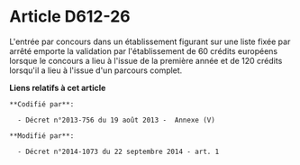 # Article D612-26

L'entrée par concours dans un établissement figurant sur une liste fixée par arrêté emporte la validation par l'établissement
de 60 crédits européens lorsque le concours a lieu à l'issue de la première année et de 120 crédits lorsqu'il a lieu à
l'issue d'un parcours complet.

**Liens relatifs à cet article**

	**Codifié par**:

	  - Décret n°2013-756 du 19 août 2013 -  Annexe (V)

	**Modifié par**:

	  - Décret n°2014-1073 du 22 septembre 2014 - art. 1
